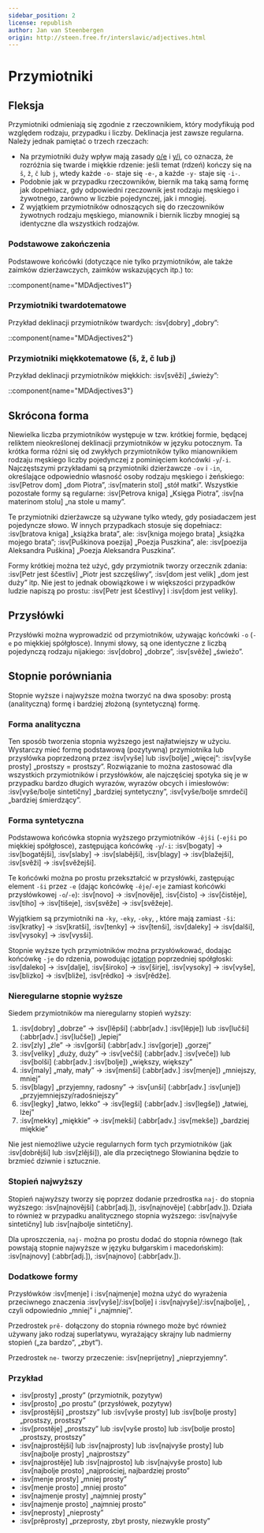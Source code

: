 ```yaml
---
sidebar_position: 2
license: republish
author: Jan van Steenbergen
origin: http://steen.free.fr/interslavic/adjectives.html
---
```


# Przymiotniki

## Fleksja

Przymiotniki odmieniają się zgodnie z rzeczownikiem, który modyfikują pod względem rodzaju, przypadku i liczby. Deklinacja jest zawsze regularna. Należy jednak pamiętać o trzech rzeczach:

- Na przymiotniki duży wpływ mają zasady [o/e][1] i [y/i][2], co oznacza, że rozróżnia się twarde i miękkie rdzenie: jeśli temat (rdzeń) kończy się na `š`, `ž`, `č`  lub `j`, wtedy każde `-o-` staje się `-e-`, a każde `-y-` staje się `-i-`.
- Podobnie jak w przypadku rzeczowników, biernik ma taką samą formę jak dopełniacz, gdy odpowiedni rzeczownik jest rodzaju męskiego i żywotnego, zarówno w liczbie pojedynczej, jak i mnogiej.
- Z wyjątkiem przymiotników odnoszących się do rzeczowników żywotnych rodzaju męskiego, mianownik i biernik liczby mnogiej są identyczne dla wszystkich rodzajów.

### Podstawowe zakończenia

Podstawowe końcówki (dotyczące nie tylko przymiotników, ale także zaimków dzierżawczych, zaimków wskazujących itp.) to:

::component{name="MDAdjectives1"}

### Przymiotniki twardotematowe

Przykład deklinacji przymiotników twardych: :isv[dobry] „dobry”:

::component{name="MDAdjectives2"}

### Przymiotniki miękkotematowe (š, ž, č lub j)

Przykład deklinacji przymiotników miękkich: :isv[svěži] „świeży”:

::component{name="MDAdjectives3"}

## Skrócona forma

Niewielka liczba przymiotników występuje w tzw. krótkiej formie, będącej reliktem nieokreślonej deklinacji przymiotników w języku potocznym. Ta krótka forma różni się od zwykłych przymiotników tylko mianownikiem rodzaju męskiego liczby pojedynczej z pominięciem końcówki `-y`/`-i`. Najczęstszymi przykładami są przymiotniki dzierżawcze `-ov` i `-in`, określające odpowiednio własność osoby rodzaju męskiego i żeńskiego: :isv[Petrov dom] „dom Piotra”, :isv[materin stol] „stół matki”. Wszystkie pozostałe formy są regularne: :isv[Petrova kniga] „Księga Piotra”, :isv[na materinom stolu] „na stole u mamy”.

Te przymiotniki dzierżawcze są używane tylko wtedy, gdy posiadaczem jest pojedyncze słowo. W innych przypadkach stosuje się dopełniacz: :isv[bratova kniga] „książka brata”, ale: :isv[kniga mojego brata] „książka mojego brata”; :isv[Puškinova poezija] „Poezja Puszkina”, ale: :isv[poezija Aleksandra Puškina] „Poezja Aleksandra Puszkina”.

Formy krótkiej można też użyć, gdy przymiotnik tworzy orzecznik zdania: :isv[Petr jest ščestliv] „Piotr jest szczęśliwy”, :isv[dom jest velik] „dom jest duży” itp. Nie jest to jednak obowiązkowe i w większości przypadków ludzie napiszą po prostu: :isv[Petr jest ščestlivy] i :isv[dom jest veliky].

## Przysłówki

Przysłówki można wyprowadzić od przymiotników, używając końcówki `-o` (`-e` po miękkiej spółgłosce). Innymi słowy, są one identyczne z liczbą pojedynczą rodzaju nijakiego: :isv[dobro] „dobrze”, :isv[svěže] „świeżo”.

## Stopnie porówniania

Stopnie wyższe i najwyższe można tworzyć na dwa sposoby: prostą (analityczną) formę i bardziej złożoną (syntetyczną) formę.

### Forma analityczna

Ten sposób tworzenia stopnia wyższego jest najłatwiejszy w użyciu. Wystarczy mieć formę podstawową (pozytywną) przymiotnika lub przysłówka poprzedzoną przez :isv[vyše] lub :isv[bolje] „więcej”: :isv[vyše prosty] „prostszy = prostszy”. Rozwiązanie to można zastosować dla wszystkich przymiotników i przysłówków, ale najczęściej spotyka się je w przypadku bardzo długich wyrazów, wyrazów obcych i imiesłowów: :isv[vyše/bolje sintetičny] „bardziej syntetyczny”, :isv[vyše/bolje smrdeči] „bardziej śmierdzący”.

### Forma syntetyczna

Podstawowa końcówka stopnia wyższego przymiotników `-ějši` (`-ejši` po miękkiej spółgłosce), zastępująca końcówkę `-y`/`-i`: :isv[bogaty] → :isv[bogatějši], :isv[slaby]  → :isv[slabějši], :isv[blagy]  → :isv[blažejši], :isv[svěži]  → :isv[svěžejši].

Te końcówki można po prostu przekształcić w przysłówki, zastępując element `-ši` przez `-e` (dając końcówkę `-ěje`/`-eje` zamiast końcówki przysłówkowej `-o`/`-e`): :isv[novo] → :isv[nověje], :isv[čisto]  → :isv[čistěje], :isv[tiho]  → :isv[tišeje], :isv[svěže] → :isv[svěžeje].

Wyjątkiem są przymiotniki na `-ky`, `-eky`, `-oky`, , które mają zamiast `-ši`: :isv[kratky] → :isv[kratši], :isv[tenky]  → :isv[tenši], :isv[daleky]  → :isv[dalši], :isv[vysoky]  → :isv[vysši].

Stopnie wyższe tych przymiotników można przysłówkować, dodając końcówkę `-je` do rdzenia, powodując [jotation][3] poprzedniej spółgłoski: :isv[daleko] → :isv[dalje], :isv[široko]  → :isv[širje], :isv[vysoky]  → :isv[vyše], :isv[blizko]  → :isv[bliže], :isv[rědko]  → :isv[rědže].

### Nieregularne stopnie wyższe

Siedem przymiotników ma nieregularny stopień wyższy:

1. :isv[dobry] „dobrze” → :isv[lěpši] (:abbr[adv.] :isv[lěpje]) lub :isv[lučši] (:abbr[adv.] :isv[lučše]) „lepiej”
2. :isv[zly] „źle” → :isv[gorši] (:abbr[adv.] :isv[gorje]) „gorzej”
3. :isv[veliky] „duży, duży” → :isv[večši] (:abbr[adv.] :isv[veče]) lub :isv[bolši] (:abbr[adv.] :isv[bolje]) „większy, większy”
4. :isv[maly] „mały, mały” → :isv[menši] (:abbr[adv.] :isv[menje]) „mniejszy, mniej”
5. :isv[blagy] „przyjemny, radosny” → :isv[unši] (:abbr[adv.] :isv[unje]) „przyjemniejszy/radośniejszy”
6. :isv[legky] „łatwo, lekko” → :isv[legši] (:abbr[adv.] :isv[legše]) „łatwiej, lżej”
7. :isv[mekky] „miękkie” → :isv[mekši] (:abbr[adv.] :isv[mekše]) „bardziej miękkie”

Nie jest niemożliwe użycie regularnych form tych przymiotników (jak :isv[dobrějši] lub :isv[zlějši]), ale dla przeciętnego Słowianina będzie to brzmieć dziwnie i sztucznie.

### Stopień najwyższy

Stopień najwyższy tworzy się poprzez dodanie przedrostka `naj-` do stopnia wyższego: :isv[najnovějši] (:abbr[adj.]), :isv[najnověje] (:abbr[adv.]). Działa to również w przypadku analitycznego stopnia wyższego: :isv[najvyše sintetičny] lub :isv[najbolje sintetičny].

Dla uproszczenia, `naj-` można po prostu dodać do stopnia równego (tak powstają stopnie najwyższe w języku bułgarskim i macedońskim): :isv[najnovy] (:abbr[adj.]), :isv[najnovo] (:abbr[adv.]).

### Dodatkowe formy

Przysłówków :isv[menje] i :isv[najmenje] można użyć do wyrażenia przeciwnego znaczenia :isv[vyše]/:isv[bolje]  i :isv[najvyše]/:isv[najbolje], , czyli odpowiednio „mniej” i „najmniej”.

Przedrostek `prě-` dołączony do stopnia równego może być również używany jako rodzaj superlatywu, wyrażający skrajny lub nadmierny stopień („za bardzo”, „zbyt”).

Przedrostek `ne-` tworzy przeczenie: :isv[neprijetny] „nieprzyjemny”.

### Przykład

- :isv[prosty] „prosty” (przymiotnik, pozytyw)
- :isv[prosto] „po prostu” (przysłówek, pozytyw)
- :isv[prostějši] „prostszy” lub :isv[vyše prosty] lub :isv[bolje prosty] „prostszy, prostszy”
- :isv[prostěje] „prostszy” lub :isv[vyše prosto] lub :isv[bolje prosto] „prostszy, prostszy”
- :isv[najprostějši] lub :isv[najprosty] lub :isv[najvyše prosty] lub :isv[najbolje prosty] „najprostszy”
- :isv[najprostěje] lub :isv[najprosto] lub :isv[najvyše prosto] lub :isv[najbolje prosto] „najprościej, najbardziej prosto”
- :isv[menje prosty] „mniej prosty”
- :isv[menje prosto] „mniej prosto”
- :isv[najmenje prosty] „najmniej prosty”
- :isv[najmenje prosto] „najmniej prosto”
- :isv[neprosty] „nieprosty”
- :isv[prěprosty] „przeprosty, zbyt prosty, niezwykle prosty”

[1]: ../phonology.md#o--e

[2]: ../phonology.md#y--ie

[3]: ../phonology.md#iotation
